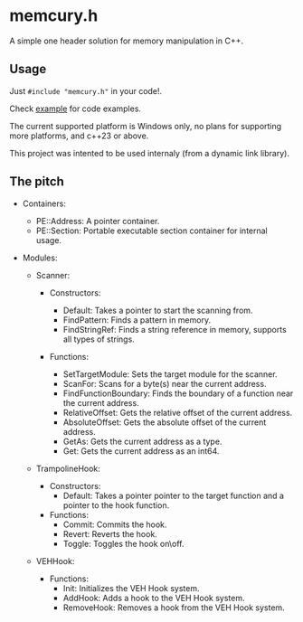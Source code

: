# memcury.h

A simple one header solution for memory manipulation in C++.

## Usage

Just `#include "memcury.h"` in your code!.

Check [example](/example.cpp) for code examples.

The current supported platform is Windows only, no plans for supporting more platforms, and c++23 or above.

This project was intented to be used internaly (from a dynamic link library).

## The pitch

- Containers:

  - PE::Address: A pointer container.
  - PE::Section: Portable executable section container for internal usage.

- Modules:

  - Scanner:

    - Constructors:

      - Default: Takes a pointer to start the scanning from.
      - FindPattern: Finds a pattern in memory.
      - FindStringRef: Finds a string reference in memory, supports all types of strings.

    - Functions:
      - SetTargetModule: Sets the target module for the scanner.
      - ScanFor: Scans for a byte(s) near the current address.
      - FindFunctionBoundary: Finds the boundary of a function near the current address.
      - RelativeOffset: Gets the relative offset of the current address.
      - AbsoluteOffset: Gets the absolute offset of the current address.
      - GetAs: Gets the current address as a type.
      - Get: Gets the current address as an int64.

  - TrampolineHook:

    - Constructors:
      - Default: Takes a pointer pointer to the target function and a pointer to the hook function.
    - Functions:
      - Commit: Commits the hook.
      - Revert: Reverts the hook.
      - Toggle: Toggles the hook on\off.

  - VEHHook:
    - Functions:
      - Init: Initializes the VEH Hook system.
      - AddHook: Adds a hook to the VEH Hook system.
      - RemoveHook: Removes a hook from the VEH Hook system.
